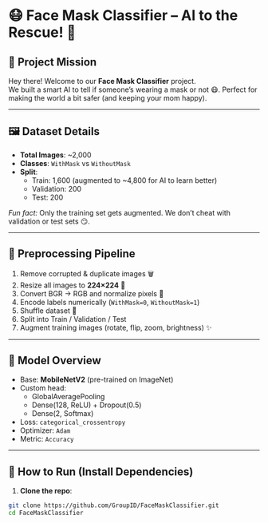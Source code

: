 # 😷 Face Mask Classifier – AI to the Rescue! 🦾

## 🚀 Project Mission
Hey there! Welcome to our **Face Mask Classifier** project.  
We built a smart AI to tell if someone’s wearing a mask or not 😷. Perfect for making the world a bit safer (and keeping your mom happy).  

---

## 🖼 Dataset Details
- **Total Images**: ~2,000  
- **Classes**: `WithMask` vs `WithoutMask`  
- **Split**:  
  - Train: 1,600 (augmented to ~4,800 for AI to learn better)  
  - Validation: 200  
  - Test: 200  

*Fun fact:* Only the training set gets augmented. We don’t cheat with validation or test sets 😏.  

---

## 🔧 Preprocessing Pipeline
1. Remove corrupted & duplicate images 🗑️  
2. Resize all images to **224×224** 📏  
3. Convert BGR → RGB and normalize pixels 🎨  
4. Encode labels numerically (`WithMask=0`, `WithoutMask=1`)  
5. Shuffle dataset 🔀  
6. Split into Train / Validation / Test  
7. Augment training images (rotate, flip, zoom, brightness) ✨  

---

## 🧠 Model Overview
- Base: **MobileNetV2** (pre-trained on ImageNet)  
- Custom head:
  - GlobalAveragePooling  
  - Dense(128, ReLU) + Dropout(0.5)  
  - Dense(2, Softmax)  
- Loss: `categorical_crossentropy`  
- Optimizer: `Adam`  
- Metric: `Accuracy`  

---

## 🎯 How to Run (Install Dependencies)
1. **Clone the repo**:  
```bash
git clone https://github.com/GroupID/FaceMaskClassifier.git
cd FaceMaskClassifier
